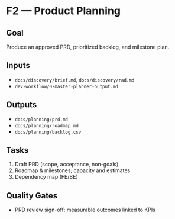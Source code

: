 # F2 — Product Planning

## Goal
Produce an approved PRD, prioritized backlog, and milestone plan.

## Inputs
- `docs/discovery/brief.md`, `docs/discovery/rad.md`
- `dev-workflow/0-master-planner-output.md`

## Outputs
- `docs/planning/prd.md`
- `docs/planning/roadmap.md`
- `docs/planning/backlog.csv`

## Tasks
1. Draft PRD (scope, acceptance, non-goals)
2. Roadmap & milestones; capacity and estimates
3. Dependency map (FE/BE)

## Quality Gates
- PRD review sign-off; measurable outcomes linked to KPIs